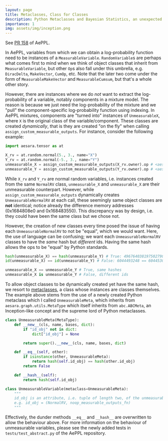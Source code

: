 ```yaml
---
layout: page
title: Metaclasses, Class for Classes
description: Python Metaclasses and Bayesian Statistics, an unexpected marriage
importance: 1
img: assets/img/inception.png
---
```


See [PR 158](https://github.com/aesara-devs/aeppl/pull/158) of AePPL.

In AePPL, variables from which we can obtain a log-probability function need to be instances of a `MeasurableVariable`. `RandomVariable`s are perhaps what comes first to mind when we think of object classes that inherit from `MeasurableVariable`, but other `Op`s also fall under this umbrella, e.g. `DiracDelta`, `MakeVector`, `CumOp`, etc. Note that the later two come under the form of `MeasurableMakeVector` and `MeasurableCumsum`, but that's a whole other story.

However, there are instances where we do _not_ want to extract the log-probability of a variable, notably components in a mixture model. The reason is because we just need the log-probability of the mixture and we "pull" the component-specific log-probability function using indexing. In AePPL mixtures, components are "turned into" instances of `UnmeasurableX`, where `X` is the original class of the variable/component. These classes are created _dynamically_, that is they are created "on the fly" when calling `assign_custom_measurable_outputs`. For instance, consider the following example:

```python
import aesara.tensor as at

X_rv = at.random.normal(5., 3., name="X")
Y_rv = at.random.normal(-5., 3., name="Y")
unmeasurable_X = assign_custom_measurable_outputs(X_rv.owner).op # <aesara.tensor.random.basic.UnmeasurableNormalRV at 0x1684808e0>
unmeasurable_Y = assign_custom_measurable_outputs(Y_rv.owner).op # <aesara.tensor.random.basic.UnmeasurableNormalRV at 0x168483550>
```

While `X_rv` and `Y_rv` are normal random variables, i.e. instances created from the same `NormalRV` class, `unmeasurable_X` and `unmeasurable_X` are their unmeasurable counterpart. However, while `assign_custom_measurable_outputs` dynamically creates `UnmeasurableNormalRV` at each call, these seemingly same object classes are **not** identical; notice already the difference memory addresses (0x1684808e0 and 0x168483550). This discrepancy was by design, i.e. they could have been the same class but we chose not.

However, the creation of new classes every time posed the issue of having each `UnmeasurableNormalRV` to not be "equal", which we would want. Here, the use of language can be confusing; we want each `UnmeasurableNormalRV` classes to have the _same_ hash but _different_ ids. Having the same hash allows the ops to be "equal" by Python standards.

```python
hash(unmeasurable_X) == hash(unmeasurable_Y) # True: 4967640381975027986 == 4967640381975027986
id(unmeasurable_X) == id(unmeasurable_Y) # False: 6044493248 == 6044530000

unmeasurable_X == unmeasurable_Y # True, same hashes
unmeasurable_X is unmeasurable_Y # False, different ids
```

To allow object classes to be dynamically created yet have the same hash, we resort to [metaclasses](https://en.wikipedia.org/wiki/Metaclass), a class whose instances are classes themselves. The example above stems from the use of a newly created Python metaclass which I called `UnmeasurableMeta`, which inherits from `aesara.graph.utils.MetaType` which itself inherits from `abc.ABCMeta`, an Inception-like concept and the supreme lord of Python metaclasses.

```python
class UnmeasurableMeta(MetaType):
    def __new__(cls, name, bases, dict):
        if "id_obj" not in dict:
            dict["id_obj"] = None

        return super().__new__(cls, name, bases, dict)

    def __eq__(self, other):
        if isinstance(other, UnmeasurableMeta):
            return hash(self.id_obj) == hash(other.id_obj)
        return False

    def __hash__(self):
        return hash(self.id_obj)

class UnmeasurableVariable(metaclass=UnmeasurableMeta):
    """
    id_obj is an attribute, i.e. tuple of length two, of the unmeasurable class object.
    e.g. id_obj = (NormalRV, noop_measurable_outputs_fn)
    """
```

Effectively, the dunder methods `__eq__` and `__hash__` are overwritten to allow the behaviour above. For more information on the behaviour of unmeasurable variables, please see the newly added tests in `tests/test_abstract.py` of the AePPL repository.
